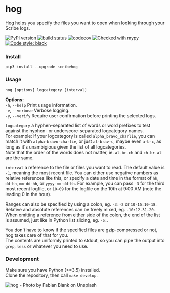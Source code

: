 # hog

Hog helps you specify the files you want to open when looking through your Scribe logs.

[![PyPI version](https://badge.fury.io/py/scribehog.svg)](https://badge.fury.io/py/scribehog)
[![build status](https://api.travis-ci.com/endreymarcell/hog.svg?branch=master)](https://travis-ci.com/endreymarcell/hog)
[![codecov](https://codecov.io/gh/endreymarcell/hog/branch/master/graph/badge.svg)](https://codecov.io/gh/endreymarcell/hog)
[![Checked with mypy](http://www.mypy-lang.org/static/mypy_badge.svg)](http://mypy-lang.org/)
[![Code style: black](https://img.shields.io/badge/code%20style-black-000000.svg)](https://github.com/ambv/black)


### Install

```pip3 install --upgrade scribehog```

### Usage

```hog [options] logcategory [interval]```

__Options:__  
`-h`, `--help`  Print usage information.  
`-v`, `--verbose`  Verbose logging.  
`-y`, `--verify`  Require user confirmation before printing the selected logs.  

`logcategory`  a hyphen-separated list of words or word prefixes to test against the hyphen- or underscore-separated logcategory names.  
For example: if your logcategory is called `alpha_bravo_charlie`, you can match it with `alpha-bravo-charlie`, or just `al-brav-c`, maybe even `a-b-c`, as long as it's unambigious given the list of all logcategories.  
Note that the order of the words does not matter, ie. `al-br-ch` and `ch-br-al` are the same.  

`interval`  a reference to the file or files you want to read. The default value is `-1`, meaning the most recent file. You can either use negative numbers as relative references like this, or specify a date and time in the format of `hh`, `dd-hh`, `mm-dd-hh`, or `yyyy-mm-dd-hh`. For example, you can pass `-3` for the third most recent logfile, or `10-09` for the logfile on the 10th at 9:00 AM (note the leading 0 in the hour).  

Ranges can also be specified by using a colon, eg. `-3:-2` or `10-15:10-18`.  
Relative and absolute references can be freely mixed, eg. `-10:12-31-20`.  
When omitting a reference from either side of the colon, the end of the list is assumed, just like in Python list slicing, eg. `-5:`.  

You don't have to know if the specified files are gzip-compressed or not, hog takes care of that for you.  
The contents are uniformly printed to stdout, so you can pipe the output into `grep`, `less` or whatever you need to use.  

### Development

Make sure you have Python (>=3.5) installed.  
Clone the repository, then call `make develop`.  

![hog - Photo by Fabian Blank on Unsplash](hog.jpg)
